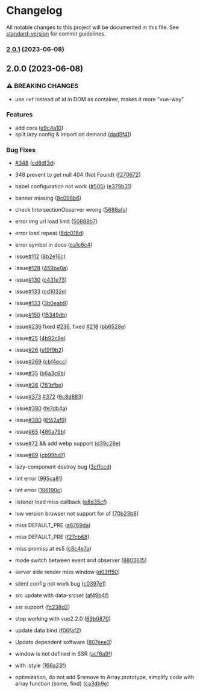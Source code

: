 # Changelog

All notable changes to this project will be documented in this file. See [standard-version](https://github.com/conventional-changelog/standard-version) for commit guidelines.

### [2.0.1](https://github.com/jetthai/vue-lazyload/compare/v2.0.0...v2.0.1) (2023-06-08)

## 2.0.0 (2023-06-08)


### ⚠ BREAKING CHANGES

* use `ref` instead of id in DOM as container, makes it more "vue-way"

### Features

* add cors ([e9c4a10](https://github.com/jetthai/vue-lazyload/commit/e9c4a10314d27d9d5e914756853aa4f36d9a95ca))
* split lazy config & import on demand ([dad9f41](https://github.com/jetthai/vue-lazyload/commit/dad9f415de11b2028f5b12fe837cfd82f4b6305f))


### Bug Fixes

* [#348](https://github.com/jetthai/vue-lazyload/issues/348) ([cd8df3d](https://github.com/jetthai/vue-lazyload/commit/cd8df3db0be77f4a3719cb01ffe66d49f73362fd))
* 348 prevent to get null 404 (Not Found) ([f270672](https://github.com/jetthai/vue-lazyload/commit/f2706721188d89d543f93274bbde6d8a31d8a61a))
* babel configuration not work ([#505](https://github.com/jetthai/vue-lazyload/issues/505)) ([e379b31](https://github.com/jetthai/vue-lazyload/commit/e379b3183f379566455cc22fbc1111d11d88f4e0))
* banner missing ([8c098b6](https://github.com/jetthai/vue-lazyload/commit/8c098b671f2eb871b66cf26b6d93f9ba5d20fe41))
* check IntersectionObserver wrong ([5688afa](https://github.com/jetthai/vue-lazyload/commit/5688afa3f8c683aae75ea311bf207d41eae15065))
* error img url load limit ([50888b7](https://github.com/jetthai/vue-lazyload/commit/50888b7669853b9a00d639b63569188fdcad5283))
* error load repeat ([6dc016d](https://github.com/jetthai/vue-lazyload/commit/6dc016d996af8fc7a704ce4d76a7f57aacf279be))
* error symbol in docs ([ca1c6c4](https://github.com/jetthai/vue-lazyload/commit/ca1c6c48bad4e4995b5238e15f0dcd5e92e9bced))
* issue[#112](https://github.com/jetthai/vue-lazyload/issues/112) ([8b2e16c](https://github.com/jetthai/vue-lazyload/commit/8b2e16c52abe1a72f279963b376d7bfb53e12a8b))
* issue[#128](https://github.com/jetthai/vue-lazyload/issues/128) ([459be0a](https://github.com/jetthai/vue-lazyload/commit/459be0a18af002c32385b95f31dfd7207a720c41))
* issue[#130](https://github.com/jetthai/vue-lazyload/issues/130) ([c431e73](https://github.com/jetthai/vue-lazyload/commit/c431e7327e872ed9bced8acbf296b29ae870dd98))
* issue[#133](https://github.com/jetthai/vue-lazyload/issues/133) ([cd1032e](https://github.com/jetthai/vue-lazyload/commit/cd1032ec08fa974d877fb1865f6060664f3c0aa5))
* issue[#133](https://github.com/jetthai/vue-lazyload/issues/133) ([3b0eab9](https://github.com/jetthai/vue-lazyload/commit/3b0eab91a146af2c62e4104102ad3df29bce2407))
* issue[#150](https://github.com/jetthai/vue-lazyload/issues/150) ([15349db](https://github.com/jetthai/vue-lazyload/commit/15349db75ceb7ddde6a946280ecce7556058a0bd))
* issue[#236](https://github.com/jetthai/vue-lazyload/issues/236) fixed [#236](https://github.com/jetthai/vue-lazyload/issues/236), fixed [#218](https://github.com/jetthai/vue-lazyload/issues/218) ([bb6528e](https://github.com/jetthai/vue-lazyload/commit/bb6528e14d4112f937e7e7d20eb27b4f65374735))
* issue[#25](https://github.com/jetthai/vue-lazyload/issues/25) ([4b92c8e](https://github.com/jetthai/vue-lazyload/commit/4b92c8e3da469aea1c495ce3fb581f858b868041))
* issue[#26](https://github.com/jetthai/vue-lazyload/issues/26) ([e19f9b2](https://github.com/jetthai/vue-lazyload/commit/e19f9b2418ee70ee92d991d4f12a9bdbf939cdb4))
* issue[#269](https://github.com/jetthai/vue-lazyload/issues/269) ([cbf4ecc](https://github.com/jetthai/vue-lazyload/commit/cbf4ecc5bf5db4b383842d1036328ac1971fdca6))
* issue[#35](https://github.com/jetthai/vue-lazyload/issues/35) ([b6a3c6b](https://github.com/jetthai/vue-lazyload/commit/b6a3c6b965ea2d498434341dc60fa90336123574))
* issue[#36](https://github.com/jetthai/vue-lazyload/issues/36) ([761bfbe](https://github.com/jetthai/vue-lazyload/commit/761bfbe1859a5c423d701b9dbcef456a1caf2f3f))
* issue[#373](https://github.com/jetthai/vue-lazyload/issues/373) [#372](https://github.com/jetthai/vue-lazyload/issues/372) ([6c8d883](https://github.com/jetthai/vue-lazyload/commit/6c8d8837f4d4f11f7b57fb8dc4733398607e83c4))
* issue[#380](https://github.com/jetthai/vue-lazyload/issues/380) ([fe7db4a](https://github.com/jetthai/vue-lazyload/commit/fe7db4afe5e3f46ead290a25ce98d502a89aebdb))
* issue[#380](https://github.com/jetthai/vue-lazyload/issues/380) ([6f42af9](https://github.com/jetthai/vue-lazyload/commit/6f42af902509caad844298c84c36bdd465f094b4))
* issue[#65](https://github.com/jetthai/vue-lazyload/issues/65) ([480a79b](https://github.com/jetthai/vue-lazyload/commit/480a79bd09e7c215127a0fd600a7b4c0669950d7))
* issue[#72](https://github.com/jetthai/vue-lazyload/issues/72) && add webp support ([d39c28e](https://github.com/jetthai/vue-lazyload/commit/d39c28eb1f88fad798244e1a98ce252bd106b757))
* issue[#89](https://github.com/jetthai/vue-lazyload/issues/89) ([cb99bd7](https://github.com/jetthai/vue-lazyload/commit/cb99bd701943c9923480e136799f33acfcf81613))
* lazy-component destroy bug ([3cffccd](https://github.com/jetthai/vue-lazyload/commit/3cffccd9d2067168ee944d98c4b44cead190b356))
* lint error ([995ca81](https://github.com/jetthai/vue-lazyload/commit/995ca8162a9575a4c7867604d383c1daa463c02f))
* lint error ([196190c](https://github.com/jetthai/vue-lazyload/commit/196190cc334b1ff1dd6d67b357bbefc90f6bb7e8))
* listener load miss callback ([e8d35cf](https://github.com/jetthai/vue-lazyload/commit/e8d35cf64ba5399e0ca665f49be4920a7788613b))
* low version browser not support for of ([70b23b8](https://github.com/jetthai/vue-lazyload/commit/70b23b83280401648ada689017aeeac9a8b6667a))
* miss DEFAULT_PRE ([a8769da](https://github.com/jetthai/vue-lazyload/commit/a8769da3e70c16e6a3f533780284f3b9c8bed5d3))
* miss DEFAULT_PRE ([f27cb68](https://github.com/jetthai/vue-lazyload/commit/f27cb6818d652520c65c04ae964e2417ed862e7e))
* miss promiss at es5 ([c8c4e7a](https://github.com/jetthai/vue-lazyload/commit/c8c4e7acf36dbf6601d4721e93a083439d31660b))
* mode switch between event and observer ([8803615](https://github.com/jetthai/vue-lazyload/commit/880361532ee6bfed5e02b2abb71ee437e527a336))
* server side render miss window ([d03ff50](https://github.com/jetthai/vue-lazyload/commit/d03ff5020d876667f770436d25a75fc482729657))
* silent config not work bug ([c0397e1](https://github.com/jetthai/vue-lazyload/commit/c0397e1e926f2e388faadad437b97e0bbf047fb5))
* src update with data-srcset ([af49b4f](https://github.com/jetthai/vue-lazyload/commit/af49b4f4f60eab1187444b6c6d092e0a443289ed))
* ssr support ([fc238d2](https://github.com/jetthai/vue-lazyload/commit/fc238d292286713b3517f00e868572851435e45a))
* stop working with vue2.2.0 ([69b0870](https://github.com/jetthai/vue-lazyload/commit/69b08701fb65b9b2ce8a5c6250984a6b01db15fb))
* update data  bind ([f06faf2](https://github.com/jetthai/vue-lazyload/commit/f06faf2b9958b2a5f540940ea26f1f99bc9118af))
* Update dependent software ([807eee3](https://github.com/jetthai/vue-lazyload/commit/807eee37b1592112d218ae9ffa9f1e0a777d66d1))
* window is not defined in SSR ([acf6a91](https://github.com/jetthai/vue-lazyload/commit/acf6a91d41122d814d544e11859cdbe45209f7e7))
* with :style ([166a23f](https://github.com/jetthai/vue-lazyload/commit/166a23fe7ea9a823201636757cf7fd35f04de3f1))


* optimization, do not add $remove to Array.prototype, simplify code with array function (some, find) ([ca3db9e](https://github.com/jetthai/vue-lazyload/commit/ca3db9e5e3a10f78b4f630ee2cacce135108e499))
